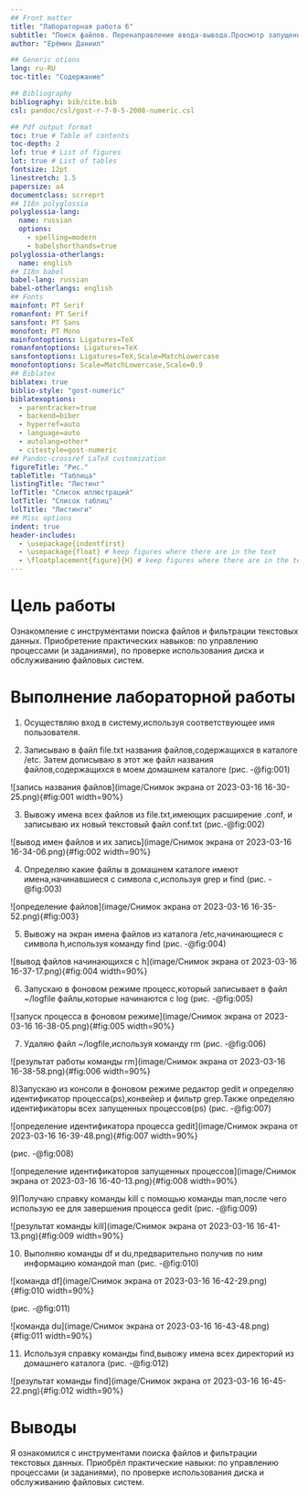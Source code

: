 ```yaml
---
## Front matter
title: "Лабораторная работа 6"
subtitle: "Поиск файлов. Перенаправление ввода-вывода.Просмотр запущенных процессов"
author: "Ерёмин Даниил"

## Generic otions
lang: ru-RU
toc-title: "Содержание"

## Bibliography
bibliography: bib/cite.bib
csl: pandoc/csl/gost-r-7-0-5-2008-numeric.csl

## Pdf output format
toc: true # Table of contents
toc-depth: 2
lof: true # List of figures
lot: true # List of tables
fontsize: 12pt
linestretch: 1.5
papersize: a4
documentclass: scrreprt
## I18n polyglossia
polyglossia-lang:
  name: russian
  options:
	- spelling=modern
	- babelshorthands=true
polyglossia-otherlangs:
  name: english
## I18n babel
babel-lang: russian
babel-otherlangs: english
## Fonts
mainfont: PT Serif
romanfont: PT Serif
sansfont: PT Sans
monofont: PT Mono
mainfontoptions: Ligatures=TeX
romanfontoptions: Ligatures=TeX
sansfontoptions: Ligatures=TeX,Scale=MatchLowercase
monofontoptions: Scale=MatchLowercase,Scale=0.9
## Biblatex
biblatex: true
biblio-style: "gost-numeric"
biblatexoptions:
  - parentracker=true
  - backend=biber
  - hyperref=auto
  - language=auto
  - autolang=other*
  - citestyle=gost-numeric
## Pandoc-crossref LaTeX customization
figureTitle: "Рис."
tableTitle: "Таблица"
listingTitle: "Листинг"
lofTitle: "Список иллюстраций"
lotTitle: "Список таблиц"
lolTitle: "Листинги"
## Misc options
indent: true
header-includes:
  - \usepackage{indentfirst}
  - \usepackage{float} # keep figures where there are in the text
  - \floatplacement{figure}{H} # keep figures where there are in the text
---
```


# Цель работы

Ознакомление с инструментами поиска файлов и фильтрации текстовых данных.
Приобретение практических навыков: по управлению процессами (и заданиями), по
проверке использования диска и обслуживанию файловых систем.


# Выполнение лабораторной работы

1) Осуществляю вход в систему,используя соответствующее имя пользователя.

2) Записываю в файл file.txt названия файлов,содержащихся в каталоге /etc. Затем дописываю в этот же файл названия файлов,содержащихся в моем домашнем каталоге (рис. -@fig:001)

![запись названия файлов](image/Снимок экрана от 2023-03-16 16-30-25.png){#fig:001 width=90%}

3) Вывожу имена всех файлов из file.txt,имеющих расширение .conf, и записываю их новый текстовый файл conf.txt (рис.-@fig:002) 

![вывод имен файлов и их запись](image/Снимок экрана от 2023-03-16 16-34-06.png){#fig:002 width=90%}

4) Определяю какие файлы в домашнем каталоге имеют имена,начинавшиеся с символа c,используя grep и find (рис. -@fig:003)

![определение файлов](image/Снимок экрана от 2023-03-16 16-35-52.png){#fig:003}

5) Вывожу на экран имена файлов из каталога /etc,начинающиеся с символа h,используя команду find (рис. -@fig:004)

![вывод файлов начинающихся с h](image/Снимок экрана от 2023-03-16 16-37-17.png){#fig:004 width=90%}

6) Запускаю в фоновом режиме процесс,который записывает в файл ~/logfile файлы,которые начинаются с log (рис. -@fig:005)

![запуск процесса в фоновом режиме](image/Снимок экрана от 2023-03-16 16-38-05.png){#fig:005 width=90%}

7) Удаляю файл ~/logfile,используя команду rm (рис. -@fig:006)

![результат работы команды rm](image/Снимок экрана от 2023-03-16 16-38-58.png){#fig:006 width=90%}

8)Запускаю из консоли в фоновом режиме редактор gedit и определяю идентификатор процесса(ps),конвейер и фильтр grep.Также определяю идентификаторы всех запущенных процессов(ps) (рис. -@fig:007)

![определение идентификатора процесса gedit](image/Снимок экрана от 2023-03-16 16-39-48.png){#fig:007 width=90%}

(рис. -@fig:008)

![определение идентификаторов запущенных процессов](image/Снимок экрана от 2023-03-16 16-40-13.png){#fig:008 width=90%}

9)Получаю справку команды kill с помощью команды man,после чего использую ее для завершения процесса gedit (рис. -@fig:009)

![результат команды kill](image/Снимок экрана от 2023-03-16 16-41-13.png){#fig:009 width=90%}

10) Выполняю команды df и du,предварительно получив по ним информацию командой man (рис. -@fig:010)

![команда df](image/Снимок экрана от 2023-03-16 16-42-29.png){#fig:010 width=90%}

(рис. -@fig:011)

![команда du](image/Снимок экрана от 2023-03-16 16-43-48.png){#fig:011 width=90%}

11) Используя справку команды find,вывожу имена всех директорий из домашнего каталога (рис. -@fig:012)

![результат команды find](image/Снимок экрана от 2023-03-16 16-45-22.png){#fig:012 width=90%}


# Выводы

Я ознакомился с инструментами поиска файлов и фильтрации текстовых данных.
Приобрёл практические навыки: по управлению процессами (и заданиями), по
проверке использования диска и обслуживанию файловых систем.

